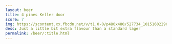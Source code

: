```yaml
---
layout: beer
title: 4 pines Keller door
score: 7
img: https://scontent.xx.fbcdn.net/v/t1.0-0/p480x480/527734_10151602296568745_390928601_n.jpg?oh=02097dd9c4622a44b8b230dbe0e77ea7&oe=586D6CB1
desc: Just a little bit extra flavour than a standard lager
permalink: /beer/:title.html
---
```

